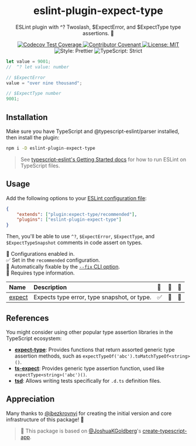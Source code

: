 <h1 align="center">eslint-plugin-expect-type</h1>

<p align="center">ESLint plugin with ^? Twoslash, $ExpectError, and $ExpectType type assertions. 🧩</p>

<p align="center">
	<a href="https://codecov.io/gh/JoshuaKGoldberg/eslint-plugin-expect-type" target="_blank">
		<img alt="Codecov Test Coverage" src="https://codecov.io/gh/JoshuaKGoldberg/eslint-plugin-expect-type/branch/main/graph/badge.svg"/>
	</a>
	<a href="https://github.com/JoshuaKGoldberg/eslint-plugin-expect-type/blob/main/.github/CODE_OF_CONDUCT.md" target="_blank">
		<img alt="Contributor Covenant" src="https://img.shields.io/badge/code_of_conduct-enforced-21bb42" />
	</a>
	<a href="https://github.com/JoshuaKGoldberg/eslint-plugin-expect-type/blob/main/LICENSE.md" target="_blank">
		<img alt="License: MIT" src="https://img.shields.io/github/license/JoshuaKGoldberg/eslint-plugin-expect-type?color=21bb42">
	</a>
	<img alt="Style: Prettier" src="https://img.shields.io/badge/style-prettier-21bb42.svg" />
	<img alt="TypeScript: Strict" src="https://img.shields.io/badge/typescript-strict-21bb42.svg" />
</p>

```ts
let value = 9001;
//  ^? let value: number

// $ExpectError
value = "over nine thousand";

// $ExpectType number
9001;
```

## Installation

Make sure you have TypeScript and @typescript-eslint/parser installed, then install the plugin:

```sh
npm i -D eslint-plugin-expect-type
```

> See [typescript-eslint's Getting Started docs](https://typescript-eslint.io/docs) for how to run ESLint on TypeScript files.

## Usage

Add the following options to your [ESLint configuration file](https://eslint.org/docs/latest/user-guide/configuring/configuration-files):

```json
{
	"extends": ["plugin:expect-type/recommended"],
	"plugins": ["eslint-plugin-expect-type"]
}
```

Then, you'll be able to use `^?`, `$ExpectError`, `$ExpectType`, and `$ExpectTypeSnapshot` comments in code assert on types.

<!-- prettier-ignore-start -->
<!-- begin auto-generated rules list -->

💼 Configurations enabled in.\
✅ Set in the `recommended` configuration.\
🔧 Automatically fixable by the [`--fix` CLI option](https://eslint.org/docs/user-guide/command-line-interface#--fix).\
💭 Requires type information.

| Name                           | Description                                 | 💼 | 🔧 | 💭 |
| :----------------------------- | :------------------------------------------ | :- | :- | :- |
| [expect](docs/rules/expect.md) | Expects type error, type snapshot, or type. | ✅  | 🔧 | 💭 |

<!-- end auto-generated rules list -->
<!-- prettier-ignore-end -->

## References

You might consider using other popular type assertion libraries in the TypeScript ecosystem:

- **[expect-type](https://github.com/mmkal/expect-type)**: Provides functions that return assorted generic type assertion methods, such as `expectTypeOf('abc').toMatchTypeOf<string>()`.
- **[ts-expect](https://github.com/TypeStrong/ts-expect)**: Provides generic type assertion function, used like `expectType<string>('abc')()`.
- **[tsd](https://github.com/SamVerschueren/tsd)**: Allows writing tests specifically for `.d.ts` definition files.

## Appreciation

Many thanks to [@ibezkrovnyi](https://github.com/ibezkrovnyi) for creating the initial version and core infrastructure of this package! 💖

> 💙 This package is based on [@JoshuaKGoldberg](https://github.com/JoshuaKGoldberg)'s [create-typescript-app](https://github.com/JoshuaKGoldberg/create-typescript-app).
